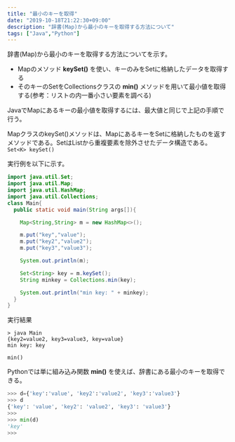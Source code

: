 ```yaml
---
title: "最小のキーを取得"
date: "2019-10-18T21:22:30+09:00"
description: "辞書(Map)から最小のキーを取得する方法について"
tags: ["Java","Python"]
---
```


辞書(Map)から最小のキーを取得する方法についてを示す。

<div class="note_content_by_programming_language" id="note_content_Java">

- Mapのメソッド **keySet()** を使い、キーのみをSetに格納したデータを取得する
- そのキーのSetをCollectionsクラスの **min()** メソッドを用いて最小値を取得する(参考：リストの内一番小さい要素を調べる)

JavaでMapにあるキーの最小値を取得するには、最大値と同じで上記の手順で行う。  

MapクラスのkeySet()メソッドは、MapにあるキーをSetに格納したものを返すメソッドである。SetはListから重複要素を除外させたデータ構造である。  
`Set<K> keySet()`

実行例を以下に示す。  

```java
import java.util.Set;
import java.util.Map;
import java.util.HashMap;
import java.util.Collections;
class Main{
  public static void main(String args[]){

    Map<String,String> m = new HashMap<>();

    m.put("key","value");
    m.put("key2","value2");
    m.put("key3","value3");

    System.out.println(m);

    Set<String> key = m.keySet();
    String minkey = Collections.min(key);

    System.out.println("min key: " + minkey);
  }
}
```

実行結果
```
> java Main
{key2=value2, key3=value3, key=value}
min key: key
```

</div>
<div class="note_content_by_programming_language" id="note_content_Python">

 `min()`

Pythonでは単に組み込み関数 **min()** を使えば、辞書にある最小のキーを取得できる。  

```python
>>> d={'key':'value', 'key2':'value2', 'key3':'value3'}
>>> d
{'key': 'value', 'key2': 'value2', 'key3': 'value3'}
>>> 
>>> min(d)
'key'
>>> 
```

</div>



